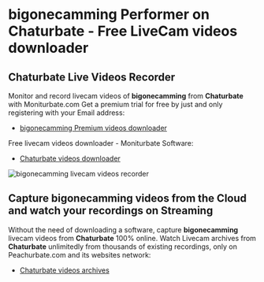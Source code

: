 # bigonecamming Performer on Chaturbate - Free LiveCam videos downloader

## Chaturbate Live Videos Recorder

Monitor and record livecam videos of **bigonecamming** from **Chaturbate** with Moniturbate.com
Get a premium trial for free by just and only registering with your Email address:
* [bigonecamming Premium videos downloader](https://moniturbate.com/request-demo-licence-key.html)

Free livecam videos downloader - Moniturbate Software:
* [Chaturbate videos downloader](https://moniturbate.com/moniturbate-download-software.html)

![bigonecamming livecam videos recorder](https://peachurnet.com/templates/moniturbate-software.png)


## Capture bigonecamming videos from the Cloud and watch your recordings on Streaming

Without the need of downloading a software, capture **bigonecamming** livecam videos from **Chaturbate** 100% online.
Watch Livecam archives from **Chaturbate** unlimitedly from thousands of existing recordings, only on Peachurbate.com and its websites network:
* [Chaturbate videos archives](https://peachurnet.com/)
